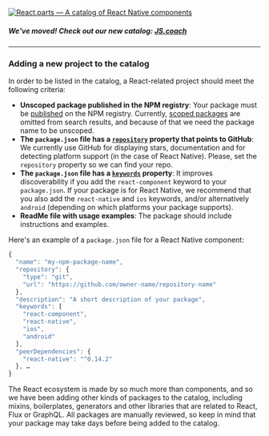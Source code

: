 [![React.parts — A catalog of React Native components](https://react.parts/react-parts.svg)](https://react.parts)

##### We've moved! Check out our new catalog: [JS.coach](https://js.coach)

---

### Adding a new project to the catalog

In order to be listed in the catalog, a React-related project should meet the following criteria:

- **Unscoped package published in the NPM registry**: Your package must be [published](https://docs.npmjs.com/cli/publish) on the NPM registry. Currently, [scoped packages](https://docs.npmjs.com/misc/scope) are omitted from search results, and because of that we need the package name to be unscoped.
- **The `package.json` file has a [`repository`](https://docs.npmjs.com/files/package.json#repository) property that points to GitHub**: We currently use GitHub for displaying stars, documentation and for detecting platform support (in the case of React Native). Please, set the `repository` property so we can find your repo.
- **The `package.json` file has a [`keywords`](https://docs.npmjs.com/files/package.json#keywords) property**: It improves discoverability if you add the `react-component` keyword to your `package.json`. If your package is for React Native, we recommend that you also add the `react-native` and `ios` keywords, and/or alternatively `android` (depending on which platforms your package supports).
- **ReadMe file with usage examples**: The package should include instructions and examples.

Here's an example of a `package.json` file for a React Native component:

```js
{
  "name": "my-npm-package-name",
  "repository": {
    "type": "git",
    "url": "https://github.com/owner-name/repository-name"
  },
  "description": "A short description of your package",
  "keywords": [
    "react-component",
    "react-native",
    "ios",
    "android"
  ],
  "peerDependencies": {
    "react-native": "^0.14.2"
  }, …
}
```

The React ecosystem is made by so much more than components, and so we have been adding other kinds of packages to the catalog, including mixins, boilerplates, generators and other libraries that are related to React, Flux or GraphQL. All packages are manually reviewed, so keep in mind that your package may take days before being added to the catalog.
